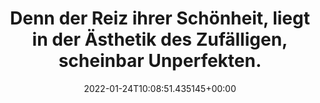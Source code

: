 ---
date: '2022-01-24T10:08:51.435145+00:00'
found_at: '2014-12-10'
found_url: http://www.nymphenburg.com/de/produkte/accessoires/federn
title: Denn der Reiz ihrer Schönheit, liegt in der Ästhetik des Zufälligen, scheinbar
  Unperfekten.
---
